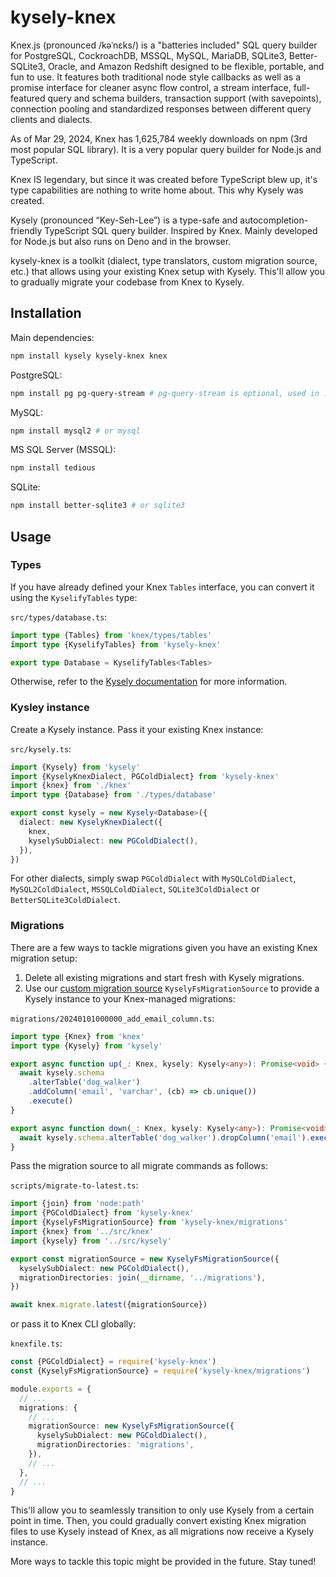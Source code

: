 # kysely-knex

Knex.js (pronounced /kəˈnɛks/) is a "batteries included" SQL query builder for PostgreSQL, CockroachDB, MSSQL, MySQL, MariaDB, SQLite3, Better-SQLite3, Oracle, and Amazon Redshift designed to be flexible, portable, and fun to use. It features both traditional node style callbacks as well as a promise interface for cleaner async flow control, a stream interface, full-featured query and schema builders, transaction support (with savepoints), connection pooling and standardized responses between different query clients and dialects.

As of Mar 29, 2024, Knex has 1,625,784 weekly downloads on npm (3rd most popular SQL library). It is a very popular query builder for Node.js and TypeScript.

Knex IS legendary, but since it was created before TypeScript blew up, it's type capabilities are nothing to write home about. This why Kysely was created.

Kysely (pronounced “Key-Seh-Lee”) is a type-safe and autocompletion-friendly TypeScript SQL query builder. Inspired by Knex. Mainly developed for Node.js but also runs on Deno and in the browser.

kysely-knex is a toolkit (dialect, type translators, custom migration source, etc.) that allows using your existing Knex setup with Kysely. This'll allow you to gradually migrate your codebase from Knex to Kysely.

## Installation

Main dependencies:

```sh
npm install kysely kysely-knex knex
```

PostgreSQL:

```sh
npm install pg pg-query-stream # pg-query-stream is optional, used in .stream() method
```

MySQL:

```sh
npm install mysql2 # or mysql
```

MS SQL Server (MSSQL):

```sh
npm install tedious
```

SQLite:

```sh
npm install better-sqlite3 # or sqlite3
```

## Usage

### Types

If you have already defined your Knex `Tables` interface, you can convert it using
the `KyselifyTables` type:

`src/types/database.ts`:

```ts
import type {Tables} from 'knex/types/tables'
import type {KyselifyTables} from 'kysely-knex'

export type Database = KyselifyTables<Tables>
```

Otherwise, refer to the [Kysely documentation](https://kysely.dev/docs/getting-started#types) for more information.

### Kysley instance

Create a Kysely instance. Pass it your existing Knex instance:

`src/kysely.ts`:

```ts
import {Kysely} from 'kysely'
import {KyselyKnexDialect, PGColdDialect} from 'kysely-knex'
import {knex} from './knex'
import type {Database} from './types/database'

export const kysely = new Kysely<Database>({
  dialect: new KyselyKnexDialect({
    knex,
    kyselySubDialect: new PGColdDialect(),
  }),
})
```

For other dialects, simply swap `PGColdDialect` with `MySQLColdDialect`, `MySQL2ColdDialect`, `MSSQLColdDialect`, `SQLite3ColdDialect` or `BetterSQLite3ColdDialect`.

### Migrations

There are a few ways to tackle migrations given you have an existing Knex migration setup:

1. Delete all existing migrations and start fresh with Kysely migrations.
2. Use our [custom migration source](https://knexjs.org/guide/migrations.html#custom-migration-sources) `KyselyFsMigrationSource` to provide a Kysely instance to your Knex-managed migrations:

`migrations/20240101000000_add_email_column.ts`:

```ts
import type {Knex} from 'knex'
import type {Kysely} from 'kysely'

export async function up(_: Knex, kysely: Kysely<any>): Promise<void> {
  await kysely.schema
    .alterTable('dog_walker')
    .addColumn('email', 'varchar', (cb) => cb.unique())
    .execute()
}

export async function down(_: Knex, kysely: Kysely<any>): Promise<void> {
  await kysely.schema.alterTable('dog_walker').dropColumn('email').execute()
}
```

Pass the migration source to all migrate commands as follows:

`scripts/migrate-to-latest.ts`:

```ts
import {join} from 'node:path'
import {PGColdDialect} from 'kysely-knex'
import {KyselyFsMigrationSource} from 'kysely-knex/migrations'
import {knex} from '../src/knex'
import {kysely} from '../src/kysely'

export const migrationSource = new KyselyFsMigrationSource({
  kyselySubDialect: new PGColdDialect(),
  migrationDirectories: join(__dirname, '../migrations'),
})

await knex.migrate.latest({migrationSource})
```

or pass it to Knex CLI globally:

`knexfile.ts`:

```ts
const {PGColdDialect} = require('kysely-knex')
const {KyselyFsMigrationSource} = require('kysely-knex/migrations')

module.exports = {
  // ...
  migrations: {
    // ...
    migrationSource: new KyselyFsMigrationSource({
      kyselySubDialect: new PGColdDialect(),
      migrationDirectories: 'migrations',
    }),
    // ...
  },
  // ...
}
```

This'll allow you to seamlessly transition to only use Kysely from a certain point in time. Then, you could gradually convert existing Knex migration files to use Kysely instead of Knex, as all migrations now receive a Kysely instance.

More ways to tackle this topic might be provided in the future. Stay tuned!
